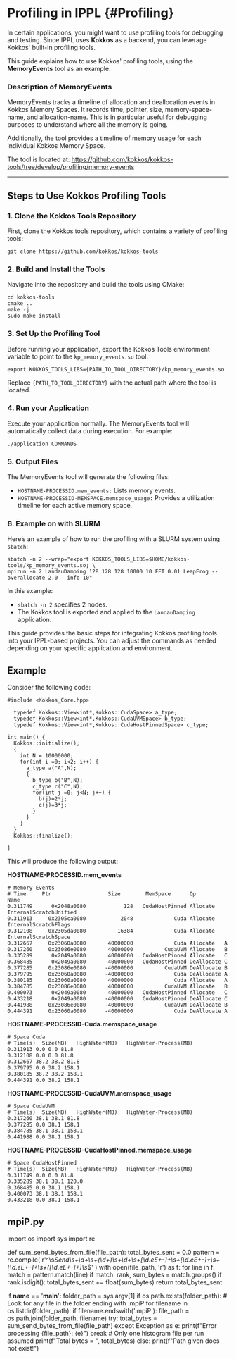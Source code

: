# Profiling in IPPL {#Profiling}

In certain applications, you might want to use profiling tools for debugging and testing. Since IPPL uses **Kokkos** as a backend, you can leverage Kokkos' built-in profiling tools.

This guide explains how to use Kokkos' profiling tools, using the **MemoryEvents** tool as an example.

### Description of MemoryEvents

MemoryEvents tracks a timeline of allocation and deallocation events in Kokkos Memory Spaces. It records time, pointer, size, memory-space-name, and allocation-name. This is in particular useful for debugging purposes to understand where all the memory is going.

Additionally, the tool provides a timeline of memory usage for each individual Kokkos Memory Space.

The tool is located at: https://github.com/kokkos/kokkos-tools/tree/develop/profiling/memory-events


---

## Steps to Use Kokkos Profiling Tools

### 1. Clone the Kokkos Tools Repository

First, clone the Kokkos tools repository, which contains a variety of profiling tools:
```
git clone https://github.com/kokkos/kokkos-tools
```

### 2. Build and Install the Tools

Navigate into the repository and build the tools using CMake:

```
cd kokkos-tools
cmake ..
make -j
sudo make install
```

### 3. Set Up the Profiling Tool

Before running your application, export the Kokkos Tools environment variable to point to the `kp_memory_events.so` tool:
```
export KOKKOS_TOOLS_LIBS={PATH_TO_TOOL_DIRECTORY}/kp_memory_events.so 
```
Replace `{PATH_TO_TOOL_DIRECTORY}` with the actual path where the tool is located.


### 4. Run your Application

Execute your application normally. The MemoryEvents tool will automatically collect data during execution. For example:

```
./application COMMANDS
```

### 5. Output Files

The MemoryEvents tool will generate the following files:

- `HOSTNAME-PROCESSID.mem_events:` Lists memory events.
- `HOSTNAME-PROCESSID-MEMSPACE.memspace_usage:` Provides a utilization timeline for each active memory space.

### 6. Example on with SLURM

Here’s an example of how to run the profiling with a SLURM system using `sbatch`:
```
sbatch -n 2 --wrap="export KOKKOS_TOOLS_LIBS=$HOME/kokkos-tools/kp_memory_events.so; \
mpirun -n 2 LandauDamping 128 128 128 10000 10 FFT 0.01 LeapFrog --overallocate 2.0 --info 10"
```

In this example:

- `sbatch -n 2` specifies 2 nodes.
- The Kokkos tool is exported and applied to the `LandauDamping` application.

This guide provides the basic steps for integrating Kokkos profiling tools into your IPPL-based projects. You can adjust the commands as needed depending on your specific application and environment.

## Example 

Consider the following code:

```
#include <Kokkos_Core.hpp>

  typedef Kokkos::View<int*,Kokkos::CudaSpace> a_type;
  typedef Kokkos::View<int*,Kokkos::CudaUVMSpace> b_type;
  typedef Kokkos::View<int*,Kokkos::CudaHostPinnedSpace> c_type;

int main() {
  Kokkos::initialize();
  {
    int N = 10000000;
    for(int i =0; i<2; i++) { 
      a_type a("A",N);
      {
        b_type b("B",N);
        c_type c("C",N);
        for(int j =0; j<N; j++) {
          b(j)=2*j;
          c(j)=3*j;
        }
      }
    }
  }
  Kokkos::finalize();

}
```

This will produce the following output:

**HOSTNAME-PROCESSID.mem_events**

```
# Memory Events
# Time     Ptr                  Size        MemSpace      Op         Name
0.311749      0x2048a0080            128   CudaHostPinned Allocate   InternalScratchUnified
0.311913     0x2305ca0080           2048             Cuda Allocate   InternalScratchFlags
0.312108     0x2305da0080          16384             Cuda Allocate   InternalScratchSpace
0.312667     0x23060a0080       40000000             Cuda Allocate   A
0.317260     0x23086e0080       40000000          CudaUVM Allocate   B
0.335289      0x2049a0080       40000000   CudaHostPinned Allocate   C
0.368485      0x2049a0080      -40000000   CudaHostPinned DeAllocate C
0.377285     0x23086e0080      -40000000          CudaUVM DeAllocate B
0.379795     0x23060a0080      -40000000             Cuda DeAllocate A
0.380185     0x23060a0080       40000000             Cuda Allocate   A
0.384785     0x23086e0080       40000000          CudaUVM Allocate   B
0.400073      0x2049a0080       40000000   CudaHostPinned Allocate   C
0.433218      0x2049a0080      -40000000   CudaHostPinned DeAllocate C
0.441988     0x23086e0080      -40000000          CudaUVM DeAllocate B
0.444391     0x23060a0080      -40000000             Cuda DeAllocate A
```
**HOSTNAME-PROCESSID-Cuda.memspace_usage**

```
# Space Cuda
# Time(s)  Size(MB)   HighWater(MB)   HighWater-Process(MB)
0.311913 0.0 0.0 81.8
0.312108 0.0 0.0 81.8
0.312667 38.2 38.2 81.8
0.379795 0.0 38.2 158.1
0.380185 38.2 38.2 158.1
0.444391 0.0 38.2 158.1
``` 
**HOSTNAME-PROCESSID-CudaUVM.memspace_usage**

```
# Space CudaUVM
# Time(s)  Size(MB)   HighWater(MB)   HighWater-Process(MB)
0.317260 38.1 38.1 81.8
0.377285 0.0 38.1 158.1
0.384785 38.1 38.1 158.1
0.441988 0.0 38.1 158.1
```

**HOSTNAME-PROCESSID-CudaHostPinned.memspace_usage**

```
# Space CudaHostPinned
# Time(s)  Size(MB)   HighWater(MB)   HighWater-Process(MB)
0.311749 0.0 0.0 81.8
0.335289 38.1 38.1 120.0
0.368485 0.0 38.1 158.1
0.400073 38.1 38.1 158.1
0.433218 0.0 38.1 158.1
```

## mpiP.py

import os
import sys
import re

def sum_send_bytes_from_file(file_path):
    total_bytes_sent = 0.0
    pattern = re.compile(
        r'^\s*Send\s+\d+\s+(\d+)\s+\d+\s+[\d.eE+-]+\s+[\d.eE+-]+\s+[\d.eE+-]+\s+([\d.eE+-]+)\s*$'
    )
    with open(file_path, 'r') as f:
        for line in f:
            match = pattern.match(line)
            if match:
                rank, sum_bytes = match.groups()
                if rank.isdigit():
                    total_bytes_sent += float(sum_bytes)
    return total_bytes_sent

if __name__ == '__main__':
    folder_path = sys.argv[1]
    if os.path.exists(folder_path):
        # Look for any file in the folder ending with .mpiP
        for filename in os.listdir(folder_path):
            if filename.endswith('.mpiP'):
                file_path = os.path.join(folder_path, filename)
                try:
                    total_bytes = sum_send_bytes_from_file(file_path)
                except Exception as e:
                    print(f"Error processing {file_path}: {e}")
                break  # Only one histogram file per run assumed
        print(f"Total bytes = ", total_bytes)
    else:
        print(f"Path given does not exist!")


